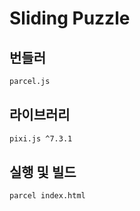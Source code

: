 # Sliding Puzzle

## 번들러

```bash
parcel.js
```

## 라이브러리

```bash
pixi.js ^7.3.1
```

## 실행 및 빌드

```bash
parcel index.html
```
